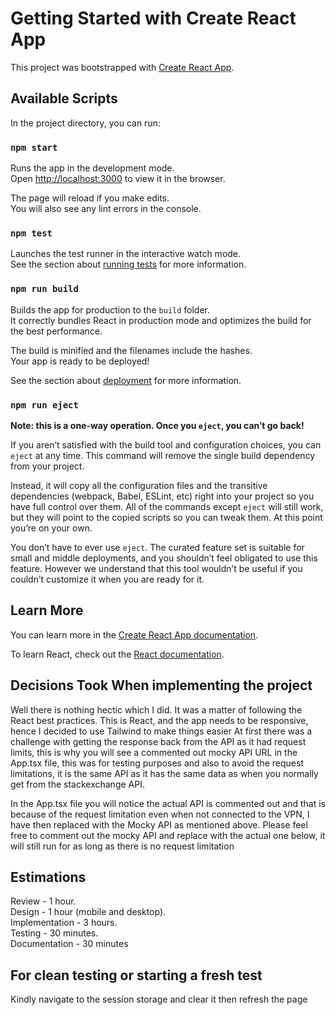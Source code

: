 # Getting Started with Create React App

This project was bootstrapped with [Create React App](https://github.com/facebook/create-react-app).

## Available Scripts

In the project directory, you can run:

### `npm start`

Runs the app in the development mode.\
Open [http://localhost:3000](http://localhost:3000) to view it in the browser.

The page will reload if you make edits.\
You will also see any lint errors in the console.

### `npm test`

Launches the test runner in the interactive watch mode.\
See the section about [running tests](https://facebook.github.io/create-react-app/docs/running-tests) for more information.

### `npm run build`

Builds the app for production to the `build` folder.\
It correctly bundles React in production mode and optimizes the build for the best performance.

The build is minified and the filenames include the hashes.\
Your app is ready to be deployed!

See the section about [deployment](https://facebook.github.io/create-react-app/docs/deployment) for more information.

### `npm run eject`

**Note: this is a one-way operation. Once you `eject`, you can’t go back!**

If you aren’t satisfied with the build tool and configuration choices, you can `eject` at any time. This command will remove the single build dependency from your project.

Instead, it will copy all the configuration files and the transitive dependencies (webpack, Babel, ESLint, etc) right into your project so you have full control over them. All of the commands except `eject` will still work, but they will point to the copied scripts so you can tweak them. At this point you’re on your own.

You don’t have to ever use `eject`. The curated feature set is suitable for small and middle deployments, and you shouldn’t feel obligated to use this feature. However we understand that this tool wouldn’t be useful if you couldn’t customize it when you are ready for it.

## Learn More

You can learn more in the [Create React App documentation](https://facebook.github.io/create-react-app/docs/getting-started).

To learn React, check out the [React documentation](https://reactjs.org/).

## Decisions Took When implementing the project

Well there is nothing hectic which I did. It was a matter of following the React best practices.
This is React, and the app needs to be responsive, hence I decided to use Tailwind to make things easier
At first there was a challenge with getting the response back from the API as it had request limits, this
is why you will see a commented out mocky API URL in the App.tsx file, this
was for testing purposes and also to avoid the request limitations, it is the same API as it has the same data as when you normally 
get from the stackexchange API.

In the App.tsx file you will notice the actual API is commented out and that is because of the request limitation even when not connected to 
the VPN, I have then replaced with the Mocky API as mentioned above. Please feel free to comment out the mocky API and replace with the actual one below,
it will still run for as long as there is no request limitation

## Estimations

Review - 1 hour. \
Design - 1 hour (mobile and desktop). \
Implementation - 3 hours. \
Testing - 30 minutes. \
Documentation - 30 minutes

## For clean testing or starting a fresh test
Kindly navigate to the session storage and clear it then refresh the page
